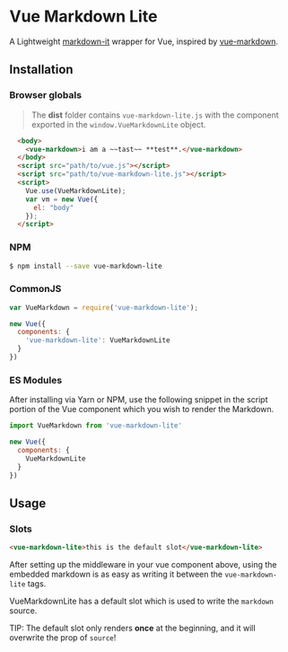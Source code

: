 # Vue Markdown Lite

A Lightweight [markdown-it](https://github.com/markdown-it/markdown-it) wrapper for Vue, inspired by [vue-markdown](https://github.com/miaolz123/vue-markdown).

## Installation

### Browser globals

> The **dist** folder contains `vue-markdown-lite.js` with the component exported in the `window.VueMarkdownLite` object.

```html
  <body>
    <vue-markdown>i am a ~~tast~~ **test**.</vue-markdown>
  </body>
  <script src="path/to/vue.js"></script>
  <script src="path/to/vue-markdown-lite.js"></script>
  <script>
    Vue.use(VueMarkdownLite);
    var vm = new Vue({
      el: "body"
    });
  </script>
```

### NPM

```sh
$ npm install --save vue-markdown-lite
```

### CommonJS

```js
var VueMarkdown = require('vue-markdown-lite');

new Vue({
  components: {
    'vue-markdown-lite': VueMarkdownLite
  }
})
```

### ES Modules

After installing via Yarn or NPM, use the following snippet in the script portion of the Vue component which you wish to render the Markdown.

```js
import VueMarkdown from 'vue-markdown-lite'

new Vue({
  components: {
    VueMarkdownLite
  }
})
```

## Usage

### Slots

```html
<vue-markdown-lite>this is the default slot</vue-markdown-lite>
```

After setting up the middleware in your vue component above, using the embedded markdown is as easy as writing it between the `vue-markdown-lite` tags.

VueMarkdownLite has a default slot which is used to write the `markdown` source.

TIP: The default slot only renders **once** at the beginning, and it will overwrite the prop of `source`!
